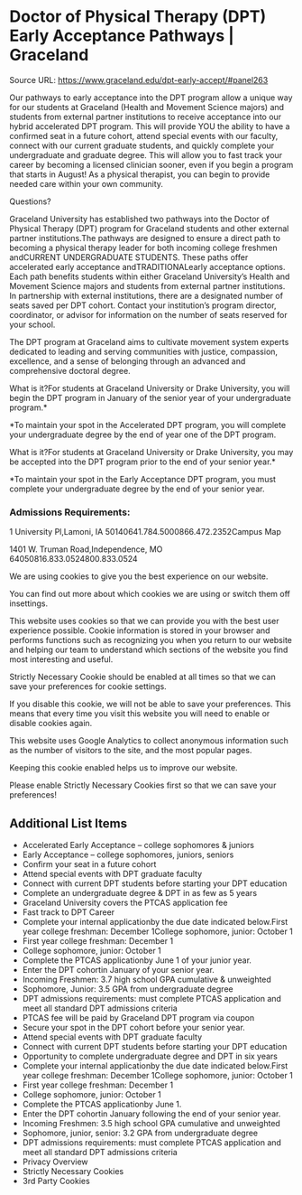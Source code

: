 # Doctor of Physical Therapy (DPT) Early Acceptance Pathways | Graceland

Source URL: https://www.graceland.edu/dpt-early-accept/#panel263

Our pathways to early acceptance into the DPT program allow a unique way for our students at Graceland (Health and Movement Science majors) and students from external partner institutions to receive acceptance into our hybrid accelerated DPT program.  This will provide YOU the ability to have a confirmed seat in a future cohort, attend special events with our faculty, connect with our current graduate students, and quickly complete your undergraduate and graduate degree.  This will allow you to fast track your career by becoming a licensed clinician sooner, even if you begin a program that starts in August!  As a physical therapist, you can begin to provide needed care within your own community.

Questions?

Graceland University has established two pathways into the Doctor of Physical Therapy (DPT) program for Graceland students and other external partner institutions.The pathways are designed to ensure a direct path to becoming a physical therapy leader for both incoming college freshmen andCURRENT UNDERGRADUATE STUDENTS. These paths offer accelerated early acceptance andTRADITIONALearly acceptance options. Each path benefits students within either Graceland University’s Health and Movement Science majors and students from external partner institutions. In partnership with external institutions, there are a designated number of seats saved per DPT cohort. Contact your institution’s program director, coordinator, or advisor for information on the number of seats reserved for your school.

The DPT program at Graceland aims to cultivate movement system experts dedicated to leading and serving communities with justice, compassion, excellence, and a sense of belonging through an advanced and comprehensive doctoral degree.

What is it?For students at Graceland University or Drake University, you will begin the DPT program in January of the senior year of your undergraduate program.*

*To maintain your spot in the Accelerated DPT program, you will complete your undergraduate degree by the end of year one of the DPT program.

What is it?For students at Graceland University or Drake University, you may be accepted into the DPT program prior to the end of your senior year.*

*To maintain your spot in the Early Acceptance DPT program, you must complete your undergraduate degree by the end of your senior year.

### Admissions Requirements:

1 University Pl,Lamoni, IA 50140641.784.5000866.472.2352Campus Map

1401 W. Truman Road,Independence, MO  64050816.833.0524800.833.0524

We are using cookies to give you the best experience on our website.

You can find out more about which cookies we are using or switch them off insettings.

This website uses cookies so that we can provide you with the best user experience possible. Cookie information is stored in your browser and performs functions such as recognizing you when you return to our website and helping our team to understand which sections of the website you find most interesting and useful.

Strictly Necessary Cookie should be enabled at all times so that we can save your preferences for cookie settings.

If you disable this cookie, we will not be able to save your preferences. This means that every time you visit this website you will need to enable or disable cookies again.

This website uses Google Analytics to collect anonymous information such as the number of visitors to the site, and the most popular pages.

Keeping this cookie enabled helps us to improve our website.

Please enable Strictly Necessary Cookies first so that we can save your preferences!


## Additional List Items

- Accelerated Early Acceptance – college sophomores & juniors
- Early Acceptance – college sophomores, juniors, seniors
- Confirm your seat in a future cohort
- Attend special events with DPT graduate faculty
- Connect with current DPT students before starting your DPT education
- Complete an undergraduate degree & DPT in as few as 5 years
- Graceland University covers the PTCAS application fee
- Fast track to DPT Career
- Complete your internal applicationby the due date indicated below.First year college freshman: December 1College sophomore, junior: October 1
- First year college freshman: December 1
- College sophomore, junior: October 1
- Complete the PTCAS applicationby June 1 of your junior year.
- Enter the DPT cohortin January of your senior year.
- Incoming Freshmen: 3.7 high school GPA cumulative & unweighted
- Sophomore, Junior: 3.5 GPA from undergraduate degree
- DPT admissions requirements: must complete PTCAS application and meet all standard DPT admissions criteria
- PTCAS fee will be paid by Graceland DPT program via coupon
- Secure your spot in the DPT cohort before your senior year.
- Attend special events with DPT graduate faculty
- Connect with current DPT students before starting your DPT education
- Opportunity to complete undergraduate degree and DPT in six years
- Complete your internal applicationby the due date indicated below.First year college freshman: December 1College sophomore, junior: October 1
- First year college freshman: December 1
- College sophomore, junior: October 1
- Complete the PTCAS applicationby June 1.
- Enter the DPT cohortin January following the end of your senior year.
- Incoming Freshmen: 3.5 high school GPA cumulative and unweighted
- Sophomore, junior, senior: 3.2 GPA from undergraduate degree
- DPT admissions requirements: must complete PTCAS application and meet all standard DPT admissions criteria
- Privacy Overview
- Strictly Necessary Cookies
- 3rd Party Cookies
